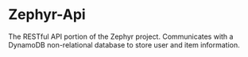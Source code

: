 # Zephyr-Api
The RESTful API portion of the Zephyr project. Communicates with a DynamoDB non-relational database to store user and item information.
